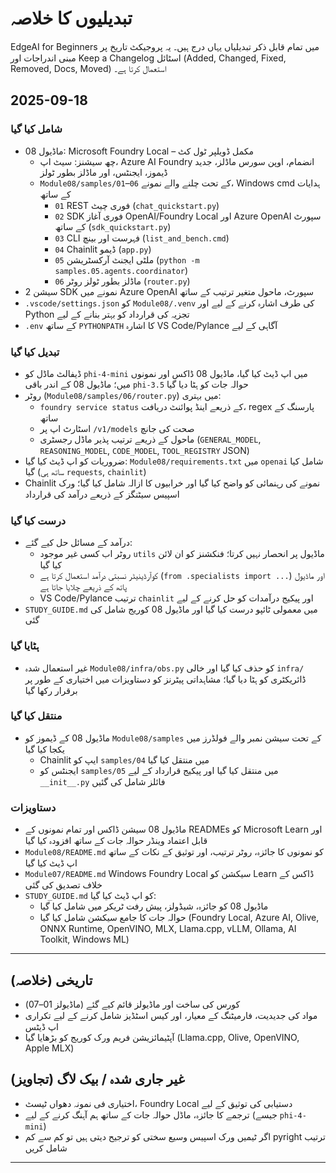 <!--
CO_OP_TRANSLATOR_METADATA:
{
  "original_hash": "b02a49f9b47dc500f1b4791c01bb9501",
  "translation_date": "2025-09-22T14:16:46+00:00",
  "source_file": "CHANGELOG.md",
  "language_code": "ur"
}
-->
# تبدیلیوں کا خلاصہ

EdgeAI for Beginners میں تمام قابل ذکر تبدیلیاں یہاں درج ہیں۔ یہ پروجیکٹ تاریخ پر مبنی اندراجات اور Keep a Changelog اسٹائل (Added, Changed, Fixed, Removed, Docs, Moved) استعمال کرتا ہے۔

## 2025-09-18

### شامل کیا گیا
- ماڈیول 08: Microsoft Foundry Local – مکمل ڈویلپر ٹول کٹ
  - چھ سیشنز: سیٹ اپ، Azure AI Foundry انضمام، اوپن سورس ماڈلز، جدید ڈیموز، ایجنٹس، اور ماڈلز بطور ٹولز
  - `Module08/samples/01`–`06` کے تحت چلنے والے نمونے، Windows cmd ہدایات کے ساتھ
    - `01` REST فوری چیٹ (`chat_quickstart.py`)
    - `02` SDK فوری آغاز OpenAI/Foundry Local اور Azure OpenAI سپورٹ کے ساتھ (`sdk_quickstart.py`)
    - `03` CLI فہرست اور بینچ (`list_and_bench.cmd`)
    - `04` Chainlit ڈیمو (`app.py`)
    - `05` ملٹی ایجنٹ آرکسٹریشن (`python -m samples.05.agents.coordinator`)
    - `06` ماڈلز بطور ٹولز روٹر (`router.py`)
- سیشن 2 SDK نمونے میں Azure OpenAI سپورٹ، ماحول متغیر ترتیب کے ساتھ
- `.vscode/settings.json` کو `Module08/.venv` کی طرف اشارہ کرنے کے لیے اور Python تجزیہ کی قرارداد کو بہتر بنانے کے لیے
- `.env` کے ساتھ `PYTHONPATH` کا اشارہ VS Code/Pylance آگاہی کے لیے

### تبدیل کیا گیا
- ڈیفالٹ ماڈل کو `phi-4-mini` میں اپ ڈیٹ کیا گیا، ماڈیول 08 ڈاکس اور نمونوں میں؛ ماڈیول 08 کے اندر باقی `phi-3.5` حوالہ جات کو ہٹا دیا گیا
- روٹر (`Module08/samples/06/router.py`) میں بہتری:
  - `foundry service status` کے ذریعے اینڈ پوائنٹ دریافت، regex پارسنگ کے ساتھ
  - اسٹارٹ اپ پر `/v1/models` صحت کی جانچ
  - ماحول کے ذریعے ترتیب پذیر ماڈل رجسٹری (`GENERAL_MODEL`, `REASONING_MODEL`, `CODE_MODEL`, `TOOL_REGISTRY` JSON)
- ضروریات کو اپ ڈیٹ کیا گیا: `Module08/requirements.txt` میں `openai` شامل کیا گیا (ساتھ ہی `requests`, `chainlit`)
- Chainlit نمونے کی رہنمائی کو واضح کیا گیا اور خرابیوں کا ازالہ شامل کیا گیا؛ ورک اسپیس سیٹنگز کے ذریعے درآمد کی قرارداد

### درست کیا گیا
- درآمد کے مسائل حل کیے گئے:
  - روٹر اب کسی غیر موجود `utils` ماڈیول پر انحصار نہیں کرتا؛ فنکشنز کو ان لائن کیا گیا
  - کوآرڈینیٹر نسبتی درآمد استعمال کرتا ہے (`from .specialists import ...`) اور ماڈیول پاتھ کے ذریعے چلایا جاتا ہے
  - VS Code/Pylance ترتیب `chainlit` اور پیکیج درآمدات کو حل کرنے کے لیے
- `STUDY_GUIDE.md` میں معمولی ٹائپو درست کیا گیا اور ماڈیول 08 کوریج شامل کی گئی

### ہٹایا گیا
- غیر استعمال شدہ `Module08/infra/obs.py` کو حذف کیا گیا اور خالی `infra/` ڈائریکٹری کو ہٹا دیا گیا؛ مشاہداتی پیٹرنز کو دستاویزات میں اختیاری کے طور پر برقرار رکھا گیا

### منتقل کیا گیا
- ماڈیول 08 کے ڈیموز کو `Module08/samples` کے تحت سیشن نمبر والے فولڈرز میں یکجا کیا گیا
  - Chainlit ایپ کو `samples/04` میں منتقل کیا گیا
  - ایجنٹس کو `samples/05` میں منتقل کیا گیا اور پیکیج قرارداد کے لیے `__init__.py` فائلز شامل کی گئیں

### دستاویزات
- ماڈیول 08 سیشن ڈاکس اور تمام نمونوں کے READMEs کو Microsoft Learn اور قابل اعتماد وینڈر حوالہ جات کے ساتھ افزودہ کیا گیا
- `Module08/README.md` کو نمونوں کا جائزہ، روٹر ترتیب، اور توثیق کے نکات کے ساتھ اپ ڈیٹ کیا گیا
- `Module07/README.md` Windows Foundry Local سیکشن کو Learn ڈاکس کے خلاف تصدیق کی گئی
- `STUDY_GUIDE.md` کو اپ ڈیٹ کیا گیا:
  - ماڈیول 08 کو جائزہ، شیڈولز، پیش رفت ٹریکر میں شامل کیا گیا
  - حوالہ جات کا جامع سیکشن شامل کیا گیا (Foundry Local, Azure AI, Olive, ONNX Runtime, OpenVINO, MLX, Llama.cpp, vLLM, Ollama, AI Toolkit, Windows ML)

---

## تاریخی (خلاصہ)
- کورس کی ساخت اور ماڈیولز قائم کیے گئے (ماڈیولز 01–07)
- مواد کی جدیدیت، فارمیٹنگ کے معیار، اور کیس اسٹڈیز شامل کرنے کے لیے تکراری اپ ڈیٹس
- آپٹیمائزیشن فریم ورک کوریج کو بڑھایا گیا (Llama.cpp, Olive, OpenVINO, Apple MLX)

## غیر جاری شدہ / بیک لاگ (تجاویز)
- اختیاری فی نمونہ دھواں ٹیسٹ، Foundry Local دستیابی کی توثیق کے لیے
- ترجمے کا جائزہ، ماڈل حوالہ جات کے ساتھ ہم آہنگ کرنے کے لیے (جیسے `phi-4-mini`)
- اگر ٹیمیں ورک اسپیس وسیع سختی کو ترجیح دیتی ہیں تو کم سے کم pyright ترتیب شامل کریں

---

